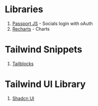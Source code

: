 # Libraries
1. [Passport JS](https://www.npmjs.com/package/passport) - Socials login with oAuth
2. [Recharts](https://www.npmjs.com/package/recharts) - Charts

# Tailwind Snippets 
1. [Tailblocks](https://tailblocks.cc/)

# Tailwind UI Library
1. [Shadcn UI](https://ui.shadcn.com/)
